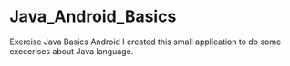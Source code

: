 # Java_Android_Basics
Exercise Java Basics Android
I created this small application to do some execerises about Java language.
